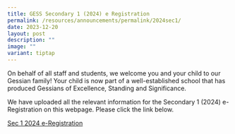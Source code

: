 ```yaml
---
title: GESS Secondary 1 (2024) e Registration
permalink: /resources/announcements/permalink/2024sec1/
date: 2023-12-20
layout: post
description: ""
image: ""
variant: tiptap
---
```

<p>On behalf of all staff and students, we welcome you and your child to our Gessian family! Your child is now part of a well-established school that has produced Gessians of Excellence, Standing and Significance.</p><p>We have uploaded all the relevant information for the Secondary 1 (2024) e-Registration on this webpage. Please click the link below.</p><p></p><p><a href="/files/3__Sec_1__2024__e_Registration_Website__Final____For_Upload.pdf" rel="noopener noreferrer nofollow" target="_blank">Sec 1 2024 e-Registration</a></p>